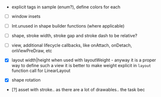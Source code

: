 * explicit tags in sample (enum?), define colors for each

- [ ] window insets
- [ ] Int.unused in shape builder functions (where applicable)
- [ ] shape, stroke width, stroke gap and stroke dash to be relative?
- [ ] view, additional lifecycle callbacks, like onAttach, onDetach, onViewPreDraw, etc

- [X] layout width|height when used with layoutWeight - anyway it is a proper way to define such a view
  it is better to make weight explicit in `layout` function call for LinearLayout
- [X] shape rotation
- [?] asset with stroke..
  as there are a lot of drawables.. the task bec